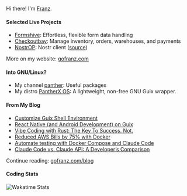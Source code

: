 Hi there! I'm [Franz](https://gofranz.com/resume/).

#### Selected Live Projects

- [Formshive](https://formshive.com/): Effortless, flexible form data handling
- [Checkoutbay](https://checkoutbay.com/): Manage inventory, orders, warehouses, and payments
- [NostrOP](https://d2okqj4v2u9fts.cloudfront.net/): Nostr client ([source](https://github.com/franzos/nostr-ts))

More on my website: [gofranz.com](https://gofranz.com/)

#### Into GNU/Linux?

- My channel [panther](https://github.com/PantherXOS/panther): Useful packages
- My distro [PantherX OS](https://www.pantherx.org/): A lightweight, non-free GNU Guix wrapper.

#### From My Blog

- [Customize Guix Shell Environment](https://gofranz.com/blog/customize-guix-shell-environment/)
- [React Native (and Android Development) on Guix](https://gofranz.com/blog/react-native-on-guix/)
- [Vibe Coding with Rust: The Key To Success. Not.](https://gofranz.com/blog/vibe-coding/)
- [Reduced AWS Bills by 75% with Docker](https://gofranz.com/blog/reduced-aws-bills-by-75-percent-with-docker-copy/)
- [Automate testing with Docker Compose and Claude Code](https://gofranz.com/blog/automate-testing-with-docker-compose-and-claude-code/)
- [Claude Code vs. Claude API: A Developer’s Comparison](https://gofranz.com/blog/claude-code-vs-claude-api/)

Continue reading: [gofranz.com/blog](https://gofranz.com/blog/)

#### Coding Stats

![Wakatime Stats](https://wakatime.com/share/@franz/8eb86a7d-24c2-4d5f-b29d-3412a1194f3a.png)